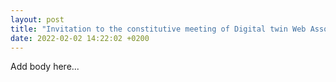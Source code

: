 ```yaml
---
layout: post
title: "Invitation to the constitutive meeting of Digital twin Web Association"
date: 2022-02-02 14:22:02 +0200
---
```


Add body here...
